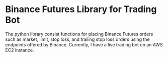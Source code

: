 # Binance Futures Library for Trading Bot

The python library consist functions for placing Binance Futures orders such as market, limit, stop loss, and trailing stop loss orders using the endpoints offered by Binance. Currently, I have a live trading bot on an AWS EC2 instance. 
